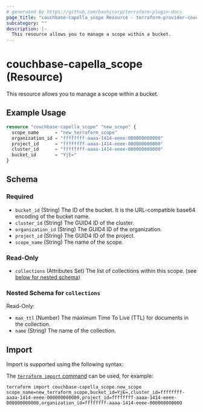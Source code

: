 ```yaml
---
# generated by https://github.com/hashicorp/terraform-plugin-docs
page_title: "couchbase-capella_scope Resource - terraform-provider-couchbase-capella"
subcategory: ""
description: |-
  This resource allows you to manage a scope within a bucket.
---
```


# couchbase-capella_scope (Resource)

This resource allows you to manage a scope within a bucket.

## Example Usage

```terraform
resource "couchbase-capella_scope" "new_scope" {
  scope_name      = "new_terraform_scope"
  organization_id = "ffffffff-aaaa-1414-eeee-000000000000"
  project_id      = "ffffffff-aaaa-1414-eeee-000000000000"
  cluster_id      = "ffffffff-aaaa-1414-eeee-000000000000"
  bucket_id       = "YjE="
}
```

<!-- schema generated by tfplugindocs -->
## Schema

### Required

- `bucket_id` (String) The ID of the bucket. It is the URL-compatible base64 encoding of the bucket name.
- `cluster_id` (String) The GUID4 ID of the cluster.
- `organization_id` (String) The GUID4 ID of the organization.
- `project_id` (String) The GUID4 ID of the project.
- `scope_name` (String) The name of the scope.

### Read-Only

- `collections` (Attributes Set) The list of collections within this scope. (see [below for nested schema](#nestedatt--collections))

<a id="nestedatt--collections"></a>
### Nested Schema for `collections`

Read-Only:

- `max_ttl` (Number) The maximum Time To Live (TTL) for documents in the collection.
- `name` (String) The name of the collection.

## Import

Import is supported using the following syntax:

The [`terraform import` command](https://developer.hashicorp.com/terraform/cli/commands/import) can be used, for example:

```shell
terraform import couchbase-capella_scope.new_scope scope_name=new_terraform_scope,bucket_id=YjE=,cluster_id=ffffffff-aaaa-1414-eeee-000000000000,project_id=ffffffff-aaaa-1414-eeee-000000000000,organization_id=ffffffff-aaaa-1414-eeee-000000000000
```
